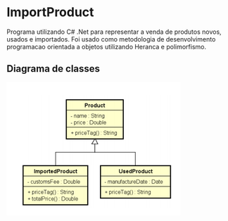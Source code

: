 # ImportProduct
Programa utilizando C# .Net para representar a venda de produtos novos, usados e importados. Foi usado como metodologia de desenvolvimento programacao orientada a objetos utilizando Heranca e polimorfismo.

## Diagrama de classes
![](https://github.com/DiegoLins10/ImportProduct/blob/master/classes.png)
